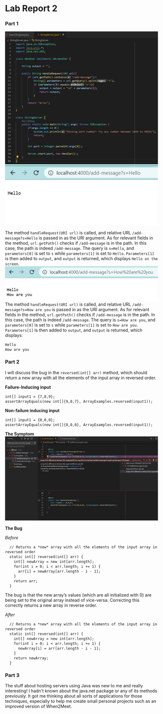 # Lab Report 2
### Part 1
![Image](StringServerCodeSS.png)
![Image](HelloCommandSS.png)

The method ```handleRequest(URI url)``` is called, and relative URL ```/add-message?s=Hello``` is passed in as the URI argument. As for relevant fields in the method, ```url.getPath()``` checks if ```/add-message``` is in the path. In this case, the path is indeed ```/add-message```. The query is ```s=Hello```, and ```parameters[0]``` is set to ```s``` while ```parameters[1]``` is set to ```Hello```. ```Parameters[1]``` is then added to ```output```, and ```output``` is returned, which displays ```Hello on the screen```.
![Image](HowAreYouSS.png)
The method ```handleRequest(URI url)``` is called, and relative URL ```/add-message?s=How are you``` is passed in as the URI argument. As for relevant fields in the method, ```url.getPath()``` checks if ```/add-message``` is in the path. In this case, the path is indeed ```/add-message```. The query is ```s=How are you```, and ```parameters[0]``` is set to ```s``` while ```parameters[1]``` is set to ```How are you```. ```Parameters[1]``` is then added to ```output```, and ```output``` is returned, which displays:
```
Hello
How are you
```

### Part 2
I will discuss the bug in the `reversed(int[] arr)` method, which should return a new array with all the elements of the input array in reversed order.

**Failure-Inducing input**
```
int[] input1 = {7,8,9};
assertArrayEquals(new int[]{9,8,7}, ArrayExamples.reversed(input1));
```
**Non-failure inducing input**
```
int[] input1 = {0,0,0};
assertArrayEquals(new int[]{0,0,0}, ArrayExamples.reversed(input1));
```
**The Symptom**
![Image](SymptomSS.png)

**The Bug**

*Before*
```
  // Returns a *new* array with all the elements of the input array in         reversed order
  static int[] reversed(int[] arr) {
    int[] newArray = new int[arr.length];
    for(int i = 0; i < arr.length; i += 1) {
      arr[i] = newArray[arr.length - i - 1];
    }
    return arr;
  }
```
The bug is that the new array’s values (which are all initialized with 0) are being set to the original array instead of vice-versa. Correcting this correctly returns a new array in reverse order.

*After*
```
  // Returns a *new* array with all the elements of the input array in         reversed order
  static int[] reversed(int[] arr) {
    int[] newArray = new int[arr.length];
    for(int i = 0; i < arr.length; i += 1) {
      newArray[i] = arr[arr.length - i - 1];
    }
    return newArray;
  }
```

### Part 3

The stuff about hosting servers using Java was new to me and really interesting! I hadn't known about the java.net package or any of its methods previously. It got me thinking about all sorts of applications for those techniques, especially to help me create small personal projects such as an improved version of When2Meet. 





